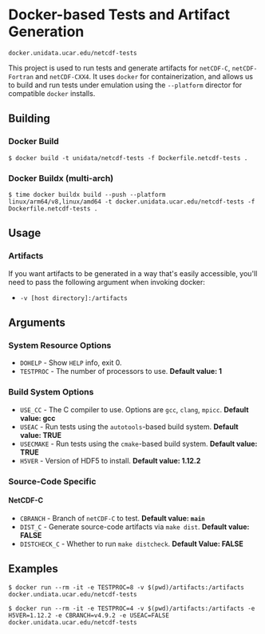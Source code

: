 # Docker-based Tests and Artifact Generation

`docker.unidata.ucar.edu/netcdf-tests`

This project is used to run tests and generate artifacts for `netCDF-C`, `netCDF-Fortran` and `netCDF-CXX4`.  It uses `docker` for containerization, and allows us to build and run tests under emulation using the `--platform` director for compatible `docker` installs. 

## Building

### Docker Build

    $ docker build -t unidata/netcdf-tests -f Dockerfile.netcdf-tests .

### Docker Buildx (multi-arch)

    $ time docker buildx build --push --platform linux/arm64/v8,linux/amd64 -t docker.unidata.ucar.edu/netcdf-tests -f Dockerfile.netcdf-tests .
## Usage

### Artifacts

If you want artifacts to be generated in a way that's easily accessible, you'll need to pass the following argument when invoking docker:

*  `-v [host directory]:/artifacts`

## Arguments



### System Resource Options

* `DOHELP` - Show `HELP` info, exit 0. 
* `TESTPROC` - The number of processors to use. **Default value: 1**

### Build System Options

* `USE_CC` - The C compiler to use.  Options are `gcc`, `clang`, `mpicc`.  **Default value: gcc**
* `USEAC` - Run tests using the `autotools`-based build system. **Default value: TRUE**
* `USECMAKE` - Run tests using the `cmake`-based build system. **Default value: TRUE**
* `H5VER` - Version of HDF5 to install.  **Default value: 1.12.2**

### Source-Code Specific

#### NetCDF-C

* `CBRANCH` - Branch of `netCDF-C` to test. **Default value: `main`**
* `DIST_C` - Generate source-code artifacts via `make dist`. **Default value: FALSE**
* `DISTCHECK_C` - Whether to run `make distcheck`. **Default Value: FALSE**
## Examples

    $ docker run --rm -it -e TESTPROC=8 -v $(pwd)/artifacts:/artifacts docker.undiata.ucar.edu/netcdf-tests

    $ docker run --rm -it -e TESTPROC=4 -v $(pwd)/artifacts:/artifacts -e H5VER=1.12.2 -e CBRANCH=v4.9.2 -e USEAC=FALSE docker.unidata.ucar.edu/netcdf-tests